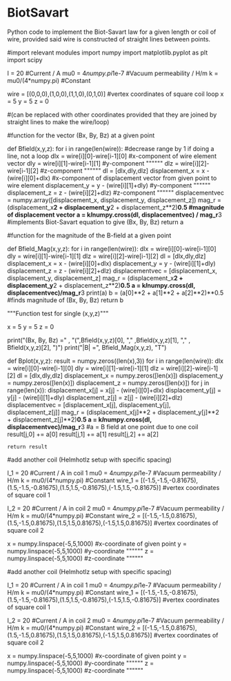 # BiotSavart
Python code to implement the Biot-Savart law for a given length or coil of wire, provided said wire is constructed of straight lines between points.

#import relevant modules
import numpy
import matplotlib.pyplot as plt
import scipy

I = 20 #Current / A
mu0 = 4*numpy.pi*1e-7 #Vacuum permeability / H/m
k = mu0/(4*numpy.pi) #Constant

wire = [(0,0,0),(1,0,0),(1,1,0),(0,1,0)] #vertex coordinates of square coil loop
x = 5
y = 5
z = 0

#(can be replaced with other coordinates provided that they are joined by straight lines to make the wire/loop) 



#function for the vector (Bx, By, Bz) at a given point

def Bfield(x,y,z):
    for i in range(len(wire)): #decrease range by 1 if doing a line, not a loop
        dlx = wire[i][0]-wire[i-1][0] #x-component of wire element vector
        dly = wire[i][1]-wire[i-1][1] #y-component """"""
        dlz = wire[i][2]-wire[i-1][2] #z-component """"""
        dl = [dlx,dly,dlz] 
        displacement_x = x - (wire[i][0]+dlx) #x-component of displacement vector from given point to wire element
        displacement_y = y - (wire[i][1]+dly) #y-component """"""
        displacement_z = z - (wire[i][2]+dlz) #z-component """"""
        displacementvec = numpy.array([displacement_x, displacement_y, displacement_z])
        mag_r = (displacement_x**2 + displacement_y**2 + displacement_z**2)**0.5 #magnitude of displacement vector
        a = k*I*numpy.cross(dl, displacementvec) / mag_r**3 #implements Biot-Savart equation to give (Bx, By, Bz)
        return a


#function for the magnitude of the B-field at a given point

def Bfield_Mag(x,y,z):
    for i in range(len(wire)):
        dlx = wire[i][0]-wire[i-1][0]
        dly = wire[i][1]-wire[i-1][1]
        dlz = wire[i][2]-wire[i-1][2]
        dl = [dlx,dly,dlz]
        displacement_x = x - (wire[i][0]+dlx)
        displacement_y = y - (wire[i][1]+dly)
        displacement_z = z - (wire[i][2]+dlz)
        displacementvec = [displacement_x, displacement_y, displacement_z]
        mag_r = (displacement_x**2 + displacement_y**2 + displacement_z**2)**0.5
        a = k*I*numpy.cross(dl, displacementvec)/mag_r**3 
        print(a)
        b = (a[0]**2 + a[1]**2 + a[2]**2)**0.5 #finds magnitude of (Bx, By, Bz)
        return b


"""Function test for single (x,y,z)"""

x = 5
y = 5
z = 0

print("(Bx, By, Bz) =" , "(",Bfield(x,y,z)[0], "," ,Bfield(x,y,z)[1], "," , Bfield(x,y,z)[2], ")")
print("|B| =", Bfield_Mag(x,y,z), "T")

def Bplot(x,y,z):
    result = numpy.zeros((len(x),3))
    for i in range(len(wire)):
        dlx = wire[i][0]-wire[i-1][0]
        dly = wire[i][1]-wire[i-1][1]
        dlz = wire[i][2]-wire[i-1][2]
        dl = [dlx,dly,dlz]
        displacement_x = numpy.zeros([len(x)])
        displacement_y = numpy.zeros([len(x)])
        displacement_z = numpy.zeros([len(x)])
        for j in range(len(x)):
                displacement_x[j] = x[j] - (wire[i][0]+dlx)
                displacement_y[j] = y[j] - (wire[i][1]+dly)
                displacement_z[j] = z[j] - (wire[i][2]+dlz)
                displacementvec = [displacement_x[j], displacement_y[j], displacement_z[j]]
                mag_r = (displacement_x[j]**2 + displacement_y[j]**2 + displacement_z[j]**2)**0.5
                a = k*I*numpy.cross(dl, displacementvec)/mag_r**3 #a = B field at one point due to one coil
                result[j,0] += a[0]
                result[j,1] += a[1]
                result[j,2] += a[2]
          
    return result


#add another coil (Helmhotlz setup with specific spacing)

I_1 = 20 #Current / A in coil 1
mu0 = 4*numpy.pi*1e-7 #Vacuum permeability / H/m
k = mu0/(4*numpy.pi) #Constant
wire_1 = [(-1.5,-1.5,-0.81675),(1.5,-1.5,-0.81675),(1.5,1.5,-0.81675),(-1.5,1.5,-0.81675)] #vertex coordinates of square coil 1


I_2 = 20 #Current / A in coil 2
mu0 = 4*numpy.pi*1e-7 #Vacuum permeability / H/m
k = mu0/(4*numpy.pi) #Constant
wire_2 = [(-1.5,-1.5,0.81675),(1.5,-1.5,0.81675),(1.5,1.5,0.81675),(-1.5,1.5,0.81675)] #vertex coordinates of square coil 2

x = numpy.linspace(-5,5,1000) #x-coordinate of given point
y = numpy.linspace(-5,5,1000) #y-coordinate """"""
z = numpy.linspace(-5,5,1000) #z-coordinate """"""

#add another coil (Helmhotlz setup with specific spacing)

I_1 = 20 #Current / A in coil 1
mu0 = 4*numpy.pi*1e-7 #Vacuum permeability / H/m
k = mu0/(4*numpy.pi) #Constant
wire_1 = [(-1.5,-1.5,-0.81675),(1.5,-1.5,-0.81675),(1.5,1.5,-0.81675),(-1.5,1.5,-0.81675)] #vertex coordinates of square coil 1


I_2 = 20 #Current / A in coil 2
mu0 = 4*numpy.pi*1e-7 #Vacuum permeability / H/m
k = mu0/(4*numpy.pi) #Constant
wire_2 = [(-1.5,-1.5,0.81675),(1.5,-1.5,0.81675),(1.5,1.5,0.81675),(-1.5,1.5,0.81675)] #vertex coordinates of square coil 2

x = numpy.linspace(-5,5,1000) #x-coordinate of given point
y = numpy.linspace(-5,5,1000) #y-coordinate """"""
z = numpy.linspace(-5,5,1000) #z-coordinate """"""


